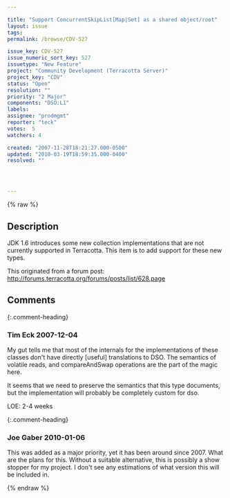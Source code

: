 ```yaml
---

title: "Support ConcurrentSkipList[Map|Set] as a shared object/root"
layout: issue
tags: 
permalink: /browse/CDV-527

issue_key: CDV-527
issue_numeric_sort_key: 527
issuetype: "New Feature"
project: "Community Development (Terracotta Server)"
project_key: "CDV"
status: "Open"
resolution: ""
priority: "2 Major"
components: "DSO:L1"
labels: 
assignee: "prodmgmt"
reporter: "teck"
votes:  5
watchers: 4

created: "2007-11-28T18:21:27.000-0500"
updated: "2010-03-19T18:59:35.000-0400"
resolved: ""




---
```


{% raw %}

## Description

<div markdown="1" class="description">

JDK 1.6 introduces some new collection implementations that are not currently supported in Terracotta. This item is to add support for these new types.

This originated from a forum post:
http://forums.terracotta.org/forums/posts/list/628.page

</div>

## Comments


{:.comment-heading}
### **Tim Eck** <span class="date">2007-12-04</span>

<div markdown="1" class="comment">

My gut tells me that most of the internals for the implementations of these classes don't have directly [useful] translations to DSO. The semantics of volatile reads, and compareAndSwap operations are the part of the magic here. 

It seems that we need to preserve the semantics that this type documents, but the implementation will probably be completely custom for dso. 

LOE: 2-4 weeks


</div>


{:.comment-heading}
### **Joe Gaber** <span class="date">2010-01-06</span>

<div markdown="1" class="comment">

This was added as a major priority, yet it has been around since 2007.  What are the plans for this.  Without a suitable alternative, this is possibly a show stopper for my project.  I don't see any estimations of what version this will be included in.

</div>



{% endraw %}
